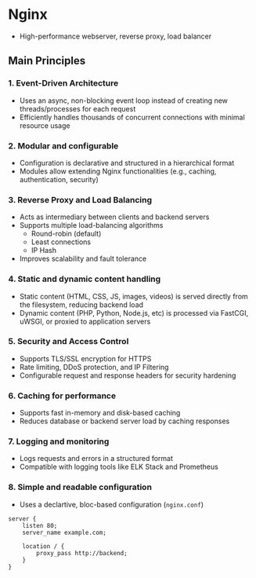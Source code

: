 # Nginx

- High-performance webserver, reverse proxy, load balancer

## Main Principles

### 1. Event-Driven Architecture

- Uses an async, non-blocking event loop instead of creating new threads/processes for each request
- Efficiently handles thousands of concurrent connections with minimal resource usage

### 2. Modular and configurable

- Configuration is declarative and structured in a hierarchical format
- Modules allow extending Nginx functionalities (e.g., caching, authentication, security)

### 3. Reverse Proxy and Load Balancing

- Acts as intermediary between clients and backend servers
- Supports multiple load-balancing algorithms
  - Round-robin (default)
  - Least connections
  - IP Hash
- Improves scalability and fault tolerance

### 4. Static and dynamic content handling

- Static content (HTML, CSS, JS, images, videos) is served directly from the filesystem, reducing backend load
- Dynamic content (PHP, Python, Node.js, etc) is processed via FastCGI, uWSGI, or proxied to application servers

### 5. Security and Access Control

- Supports TLS/SSL encryption for HTTPS
- Rate limiting, DDoS protection, and IP Filtering
- Configurable request and response headers for security hardening

### 6. Caching for performance

- Supports fast in-memory and disk-based caching
- Reduces database or backend server load by caching responses

### 7. Logging and monitoring

- Logs requests and errors in a structured format
- Compatible with logging tools like ELK Stack and Prometheus

### 8. Simple and readable configuration

- Uses a declartive, bloc-based configuration (`nginx.conf`)

```
server {
    listen 80;
    server_name example.com;

    location / {
        proxy_pass http://backend;
    }
}
```
